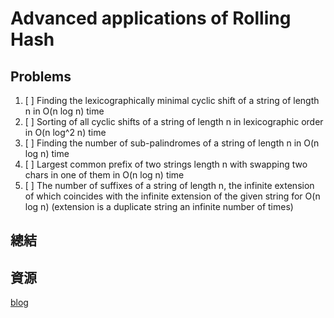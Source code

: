 # Advanced applications of Rolling Hash

## Problems

1. [ ] Finding the lexicographically minimal cyclic shift of a string of length n in O(n log n) time
2. [ ] Sorting of all cyclic shifts of a string of length n in lexicographic order in O(n log^2 n) time
3. [ ] Finding the number of sub-palindromes of a string of length n in O(n log n) time
4. [ ] Largest common prefix of two strings length n with swapping two chars in one of them in O(n log n) time
5. [ ] The number of suffixes of a string of length n, the infinite extension of which coincides with the infinite extension of the given string for O(n log n) (extension is a duplicate string an infinite number of times)

## 總結

## 資源

[blog](https://codeforces.com/blog/entry/60445)
